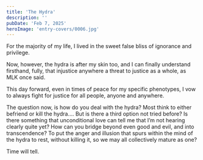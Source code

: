 ```yaml
---
title: 'The Hydra'
description: ''
pubDate: 'Feb 7, 2025'
heroImage: 'entry-covers/0006.jpg'
---
```


For the majority of my life, I lived in the sweet false bliss of ignorance and privilege. 

Now, however, the hydra is after my skin too, and I can finally understand firsthand, fully, that injustice anywhere a threat to justice as a whole, as MLK once said. 

This day forward, even in times of peace for my specific phenotypes, I vow to always fight for justice for all people, anyone and anywhere. 

The question now, is how do you deal with the hydra? Most think to either befriend or kill the hydra…. But is there a third option not tried before? Is there something that unconditional love can tell me that I’m not hearing clearly quite yet? How can you bridge beyond even good and evil, and into transcendence? To put the anger and illusion that spurs within the mind of the hydra to rest, without killing it, so we may all collectively mature as one?

Time will tell. 